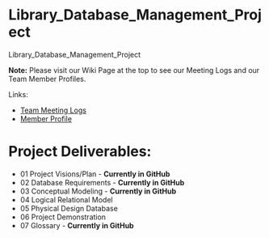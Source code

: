 # Library_Database_Management_Project
Library_Database_Management_Project


**Note:** Please visit our Wiki Page at the top to see our Meeting Logs and our Team Member Profiles.

Links:
- [Team Meeting Logs](https://github.com/KusumaMurthy109/Library_Database_Management_Project/wiki/Team-Meeting-Logs)
- [Member Profile](https://github.com/KusumaMurthy109/Library_Database_Management_Project/wiki/Team-Profiles)

# Project Deliverables:
- 01 Project Visions/Plan - **Currently in GitHub**
- 02 Database Requirements - **Currently in GitHub**
- 03  Conceptual Modeling - **Currently in GitHub**
- 04 Logical Relational Model
- 05 Physical Design Database
- 06 Project Demonstration
- 07 Glossary - **Currently in GitHub**
